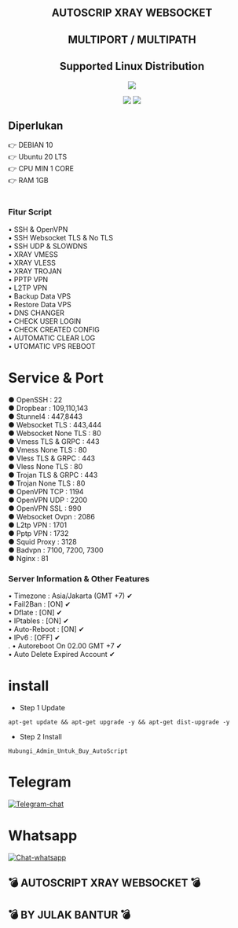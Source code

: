 <h2 align="center">AUTOSCRIP XRAY WEBSOCKET</h2>
<h2 align="center">MULTIPORT / MULTIPATH</h2>
</p> 
<h2 align="center"> Supported Linux Distribution</h2>
<p align="center"><img src="https://d33wubrfki0l68.cloudfront.net/5911c43be3b1da526ed609e9c55783d9d0f6b066/9858b/assets/img/debian-ubuntu-hover.png"></p> 
<p align="center"><img src="https://img.shields.io/static/v1?style=for-the-badge&logo=debian&label=Debian%2010&message=Buster&color=purple">  <img src="https://img.shields.io/static/v1?style=for-the-badge&logo=ubuntu&label=Ubuntu%2020&message=Lts&color=red">
</p>
  
## Diperlukan
👉 DEBIAN 10<br>
👉 Ubuntu 20 LTS<br>
👉 CPU MIN 1 CORE<br>
👉 RAM 1GB<br>
<br>

### Fitur Script
• SSH & OpenVPN <br>
• SSH Websocket TLS & No TLS <br>
• SSH UDP & SLOWDNS <br>
• XRAY VMESS <br>
• XRAY VLESS <br>
• XRAY TROJAN <br>
• PPTP VPN <br>
• L2TP VPN <br>
• Backup Data VPS <br>
• Restore Data VPS <br>
• DNS CHANGER <br>
• CHECK USER LOGIN <br>
• CHECK CREATED CONFIG <br>
• AUTOMATIC CLEAR LOG <br>
• UTOMATIC VPS REBOOT <br>

# Service & Port
● OpenSSH                : 22 <br>
● Dropbear               : 109,110,143<br>
● Stunnel4               : 447,8443<br>
● Websocket TLS          : 443,444 <br>
● Websocket None TLS     : 80<br>
● Vmess TLS & GRPC        : 443<br>
● Vmess None TLS         : 80<br>
● Vless TLS & GRPC        : 443<br>
● Vless None TLS           : 80<br>
● Trojan TLS & GRPC      : 443<br>
● Trojan None TLS         : 80<br>
● OpenVPN TCP            : 1194 <br>
● OpenVPN UDP            : 2200 <br>
● OpenVPN SSL             : 990 <br>
● Websocket Ovpn         : 2086 <br>
● L2tp VPN               : 1701<br>
● Pptp VPN               : 1732<br>
● Squid Proxy            : 3128<br>
● Badvpn                 : 7100, 7200, 7300 <br>
● Nginx                  : 81 <br>

 ### Server Information & Other Features

• Timezone                : Asia/Jakarta (GMT +7) ✔<br>
• Fail2Ban                : [ON] ✔<br>
• Dflate                  : [ON] ✔<br>
• IPtables                : [ON] ✔<br>
• Auto-Reboot             : [ON] ✔<br>
• IPv6                    : [OFF] ✔<br>.
• Autoreboot On 02.00 GMT +7 ✔<br>
• Auto Delete Expired Account ✔<br>

# install
- Step 1 Update
```
apt-get update && apt-get upgrade -y && apt-get dist-upgrade -y
```
- Step 2 Install
```
Hubungi_Admin_Untuk_Buy_AutoScript
```

# Telegram
[![Telegram-chat](https://img.shields.io/badge/Chat-Telegram-blue)](https://t.me/Cibut2d/)

# Whatsapp
[![Chat-whatsapp](https://img.shields.io/badge/Chat-Whatsapp-blue)](https://wa.me/+6281250851741/)

## 💣 AUTOSCRIPT XRAY WEBSOCKET 💣
## 💣 BY JULAK BANTUR 💣
  
